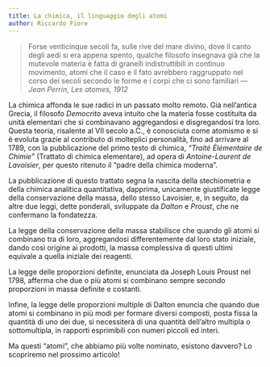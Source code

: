 ```yaml
---
title: La chimica, il linguaggio degli atomi
author: Riccardo Fiore
---
```


>Forse venticinque secoli fa, sulle rive del mare divino, dove il canto degli aedi si era appena spento, qualche filosofo insegnava già che la mutevole materia è fatta di granelli indistruttibili in continuo movimento, atomi che il caso e il fato avrebbero raggruppato nel corso dei secoli secondo le forme e i corpi che ci sono familiari
<cite>— Jean Perrin, Les atomes, 1912</cite>

La chimica affonda le sue radici in un passato molto remoto. Già nell’antica Grecia, il filosofo *Democrito* aveva intuito che la materia fosse costituita da unità elementari che si combinavano aggregandosi e disgregandosi tra loro. Questa teoria, risalente al VII secolo a.C., è conosciuta come atomismo e si è evoluta grazie al contributo di molteplici personalità, fino ad arrivare al 1789, con la pubblicazione del primo testo di chimica, *“Traité Élémentaire de Chimie”* (Trattato di chimica elementare), ad opera di *Antoine-Laurent de Lavoisier*, per questo ritenuto il “padre della chimica moderna”.

La pubblicazione di questo trattato segna la nascita della stechiometria e della chimica analitica quantitativa, dapprima, unicamente giustificate legge della conservazione della massa, dello stesso Lavoisier, e, in seguito, da altre due leggi, dette ponderali, sviluppate da *Dalton* e *Proust*, che ne confermano la fondatezza.

La legge della conservazione della massa stabilisce che quando gli atomi si combinano tra di loro, aggregandosi differentemente dal loro stato iniziale, dando così origine ai prodotti, la massa complessiva di questi ultimi equivale a quella iniziale dei reagenti.

La legge delle proporzioni definite, enunciata da Joseph Louis Proust nel 1798, afferma che due o più atomi si combinano sempre secondo proporzioni in massa definite e costanti.

Infine, la legge delle proporzioni multiple di Dalton enuncia che quando due atomi si combinano in più modi per formare diversi composti, posta fissa la quantità di uno dei due, si necessiterà di una quantità dell’altro multipla o sottomultipla, in rapporti esprimibili con numeri piccoli ed interi.

Ma questi “atomi”, che abbiamo più volte nominato, esistono davvero? Lo scopriremo nel prossimo articolo!